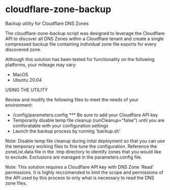 # cloudflare-zone-backup
Backup utility for Cloudflare DNS Zones

The cloudflare-zone-backup script was designed to leverage the Cloudflare API to discover all DNS Zones within a Cloudflare tenant and create a single compressed backup file containing individual zone file exports for every discovered zone.

Although this solution has been tested for functionality on the following platforms, your mileage may vary:
  - MacOS
  - Ubuntu 20.04

USING THE UTILITY

Review and modify the following files to meet the needs of your environment:
  - /config/parameters.config *** Be sure to add your Cloudflare API key
  - Temporarily disable temp file cleanup (runCleanup="false") until you are comforatable with your configuration settings
  - Launch the backup process by running 'backup.sh'

Note: Disable temp file cleanup during inital deployment so that you can use the temporary working files to fine tune the configuration. Reference the zoneList.data file in the .tmp directory to identify zones that you would like to exclude. Exclusions are managed in the parameters.config file.

Note: This solution requires a Cloudflare API key with DNS Zone 'Read' permissions. It is highly reccomended to limit the scope and permissions of the API used by this process to only what is necessary to read the DNS zone files.
